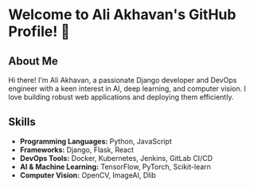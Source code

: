 # Welcome to Ali Akhavan's GitHub Profile! 👋

## About Me
Hi there! I'm Ali Akhavan, a passionate Django developer and DevOps engineer with a keen interest in AI, deep learning, and computer vision. I love building robust web applications and deploying them efficiently.

## Skills
- **Programming Languages:** Python, JavaScript
- **Frameworks:** Django, Flask, React
- **DevOps Tools:** Docker, Kubernetes, Jenkins, GitLab CI/CD
- **AI & Machine Learning:** TensorFlow, PyTorch, Scikit-learn
- **Computer Vision:** OpenCV, ImageAI, Dlib
